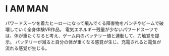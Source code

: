 # I AM MAN
パワードスーツを着たヒーローになって飛んでくる障害物をパンチやビームで破壊していく全身体験VR作品。
電気エネルギー残量が少ないパワードスーツでは、体が重たくなると考え、ゲーム内のバッテリー値と連動して、力触覚を提示。
バッテリーが減ると自分の体が重くなる感覚が生じ、充電されると電気が流れる感覚が生じる。
